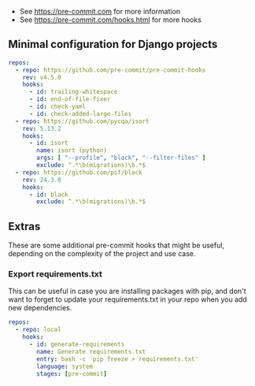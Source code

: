 
* See https://pre-commit.com for more information
* See https://pre-commit.com/hooks.html for more hooks


## Minimal configuration for Django projects

```yaml
repos:
  - repo: https://github.com/pre-commit/pre-commit-hooks
    rev: v4.5.0
    hooks:
      - id: trailing-whitespace
      - id: end-of-file-fixer
      - id: check-yaml
      - id: check-added-large-files
  - repo: https://github.com/pycqa/isort
    rev: 5.13.2
    hooks:
      - id: isort
        name: isort (python)
        args: [ "--profile", "black", "--filter-files" ]
        exclude: ^.*\b(migrations)\b.*$
  - repo: https://github.com/psf/black
    rev: 24.3.0
    hooks:
      - id: black
        exclude: ^.*\b(migrations)\b.*$
```

## Extras

These are some additional pre-commit hooks that might be useful, depending on the complexity of the project and use case.

### Export requirements.txt

This can be useful in case you are installing packages with pip, and don't want to forget to update your requirements.txt in your repo when you add new dependencies.

```yaml
repos:
  - repo: local
    hooks:
      - id: generate-requirements
        name: Generate requirements.txt
        entry: bash -c 'pip freeze > requirements.txt'
        language: system
        stages: [pre-commit]
```
